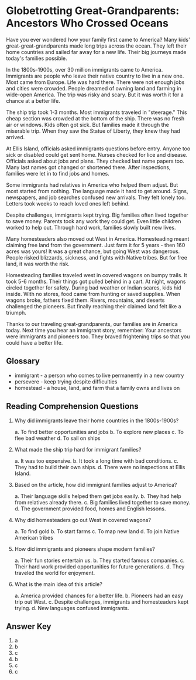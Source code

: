 # Globetrotting Great-Grandparents: Ancestors Who Crossed Oceans

Have you ever wondered how your family first came to America? Many kids' great-great-grandparents made long trips across the ocean. They left their home countries and sailed far away for a new life. Their big journeys made today's families possible.

In the 1800s-1900s, over 30 million immigrants came to America. Immigrants are people who leave their native country to live in a new one. Most came from Europe. Life was hard there. There were not enough jobs and cities were crowded. People dreamed of owning land and farming in wide-open America. The trip was risky and scary. But it was worth it for a chance at a better life.

The ship trip took 1-3 months. Most immigrants traveled in "steerage." This cheap section was crowded at the bottom of the ship. There was no fresh air or windows. Kids often got sick. But families made it through the miserable trip. When they saw the Statue of Liberty, they knew they had arrived.

At Ellis Island, officials asked immigrants questions before entry. Anyone too sick or disabled could get sent home. Nurses checked for lice and disease. Officials asked about jobs and plans. They checked last name papers too. Many last names got changed or shortened there. After inspections, families were let in to find jobs and homes.

Some immigrants had relatives in America who helped them adjust. But most started from nothing. The language made it hard to get around. Signs, newspapers, and job searches confused new arrivals. They felt lonely too. Letters took weeks to reach loved ones left behind.

Despite challenges, immigrants kept trying. Big families often lived together to save money. Parents took any work they could get. Even little children worked to help out. Through hard work, families slowly built new lives.

Many homesteaders also moved out West in America. Homesteading meant claiming free land from the government. Just farm it for 5 years - then 160 acres was yours! It was a great chance, but going West was dangerous. People risked blizzards, sickness, and fights with Native tribes. But for free land, it was worth the risk.

Homesteading families traveled west in covered wagons on bumpy trails. It took 5-6 months. Their things got pulled behind in a cart. At night, wagons circled together for safety. During bad weather or Indian scares, kids hid inside. With no stores, food came from hunting or saved supplies. When wagons broke, fathers fixed them. Rivers, mountains, and deserts challenged the pioneers. But finally reaching their claimed land felt like a triumph.

Thanks to our traveling great-grandparents, our families are in America today. Next time you hear an immigrant story, remember: Your ancestors were immigrants and pioneers too. They braved frightening trips so that you could have a better life.

## Glossary

- immigrant - a person who comes to live permanently in a new country
- persevere - keep trying despite difficulties
- homestead - a house, land, and farm that a family owns and lives on

## Reading Comprehension Questions

1. Why did immigrants leave their home countries in the 1800s-1900s?

   a. To find better opportunities and jobs
   b. To explore new places
   c. To flee bad weather
   d. To sail on ships

2. What made the ship trip hard for immigrant families?

   a. It was too expensive.
   b. It took a long time with bad conditions.
   c. They had to build their own ships.
   d. There were no inspections at Ellis Island.

3. Based on the article, how did immigrant families adjust to America?

   a. Their language skills helped them get jobs easily.
   b. They had help from relatives already there.
   c. Big families lived together to save money.
   d. The government provided food, homes and English lessons.

4. Why did homesteaders go out West in covered wagons?

   a. To find gold
   b. To start farms
   c. To map new land
   d. To join Native American tribes

5. How did immigrants and pioneers shape modern families?

   a. Their fun stories entertain us.
   b. They started famous companies.
   c. Their hard work provided opportunities for future generations.
   d. They traveled the world for enjoyment.

6. What is the main idea of this article?

   a. America provided chances for a better life.
   b. Pioneers had an easy trip out West.
   c. Despite challenges, immigrants and homesteaders kept trying.
   d. New languages confused immigrants.

## Answer Key

1. a
2. b
3. c
4. b
5. c
6. c
